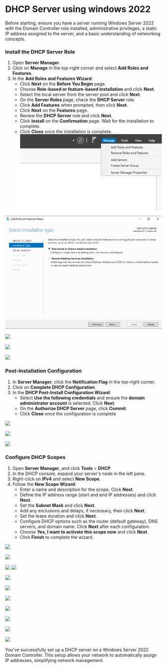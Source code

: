 # DHCP Server using windows 2022

Before starting, ensure you have a server running Windows Server 2022 with the Domain Controller role installed, administrative privileges, a static IP address assigned to the server, and a basic understanding of networking concepts.
### Install the DHCP Server Role

1. Open **Server Manager**.
2. Click on **Manage** in the top-right corner and select **Add Roles and Features**.
3. In the **Add Roles and Features Wizard**:
    - Click **Next** on the **Before You Begin** page.
    - Choose **Role-based or feature-based installation** and click **Next**.
    - Select the local server from the server pool and click **Next**.
    - On the **Server Roles** page, check the **DHCP Server** role.
    - Click **Add Features** when prompted, then click **Next**.
    - Click **Next** on the **Features** page.
    - Review the **DHCP Server** role and click **Next**.
    - Click **Install** on the **Confirmation** page. Wait for the installation to complete.
    - Click **Close** once the installation is complete.
![](img/add-roles.png)

![](img/1st.png)


![](dhcp.png)

![](board.png)

![](promote.png)

### Post-Installation Configuration

1. In **Server Manager**, click the **Notification Flag** in the top-right corner.
2. Click on **Complete DHCP Configuration**.
3. In the **DHCP Post-Install Configuration Wizard**:
    - Select **Use the following credentials** and ensure the **domain administrator account** is selected. Click **Next**.
    - On the **Authorize DHCP Server** page, click **Commit**.
    - Click **Close** once the configuration is complete


![](1.png)

![](2.png)


![](3.png)


### Configure DHCP Scopes

1. Open **Server Manager**, and click **Tools** > **DHCP**.
2. In the DHCP console, expand your server's node in the left pane.
3. Right-click on **IPv4** and select **New Scope**.
4. Follow the **New Scope Wizard**:
    - Enter a name and description for the scope. Click **Next**.
    - Define the IP address range (start and end IP addresses) and click **Next**.
    - Set the **Subnet Mask** and click **Next**.
    - Add any exclusions and delays, if necessary, then click **Next**.
    - Set the lease duration and click **Next**.
    - Configure DHCP options such as the router (default gateway), DNS servers, and domain name. Click **Next** after each configuration.
    - Choose **Yes, I want to activate this scope now** and click **Next**.
    - Click **Finish** to complete the wizard.

![](4.png)


![](5.png)



![](6.png)
![](7.png)


![](8.png)


![](9.png)

![](10.png)



![](11.png)

![](12.png)


![](13.png)


![](14.png)

You've successfully set up a DHCP server on a Windows Server 2022 Domain Controller. This setup allows your network to automatically assign IP addresses, simplifying network management.